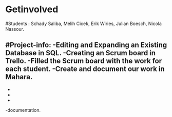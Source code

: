 # Getinvolved
#Students : Schady Saliba, Melih Cicek, Erik Wiries, Julian Boesch, Nicola Nassour.

#Project-info: 
-Editing and Expanding an Existing Database in SQL.
-Creating an Scrum board in Trello.
-Filled the Scrum board with the work for each student.
-Create and document our work in Mahara.
-
-
-
-
-documentation.

